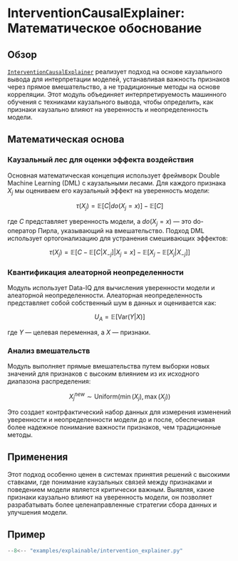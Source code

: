 # InterventionCausalExplainer: Математическое обоснование

## Обзор
[`InterventionCausalExplainer`](../../api/explainable/interventions_causal.md) реализует
подход на основе каузального вывода для интерпретации моделей,
устанавливая важность признаков через прямое вмешательство, а не традиционные методы на основе корреляции.
Этот модуль объединяет интерпретируемость машинного обучения с техниками каузального вывода, чтобы
определить, как признаки каузально влияют на уверенность и неопределенность модели.

## Математическая основа

### Каузальный лес для оценки эффекта воздействия
Основная математическая концепция использует фреймворк Double Machine Learning (DML) с каузальными лесами.
Для каждого признака $X_j$ мы оцениваем его каузальный эффект на уверенность модели:

$$\tau(X_j) = \mathbb{E}[C | do(X_j = x)] - \mathbb{E}[C]$$

где $C$ представляет уверенность модели, а $do(X_j = x)$ — это do-оператор Пирла, указывающий на вмешательство.
Подход DML использует ортогонализацию для устранения смешивающих эффектов:

$$\tau(X_j) = \mathbb{E}[C - \mathbb{E}[C|X_{-j}] | X_j = x] - \mathbb{E}[X_j - \mathbb{E}[X_j|X_{-j}]]$$

### Квантификация алеаторной неопределенности
Модуль использует Data-IQ для вычисления уверенности модели и алеаторной неопределенности.
Алеаторная неопределенность представляет собой собственный шум в данных и оценивается как:

$$U_A = \mathbb{E}[\text{Var}(Y|X)]$$

где $Y$ — целевая переменная, а $X$ — признаки.

### Анализ вмешательств
Модуль выполняет прямые вмешательства путем выборки новых значений для признаков с высоким влиянием
из их исходного диапазона распределения:

$$X_j^{new} \sim \text{Uniform}(\min(X_j), \max(X_j))$$

Это создает контрфактический набор данных для измерения изменений уверенности и неопределенности модели до и после,
обеспечивая более надежное понимание важности признаков, чем традиционные методы.

## Применения
Этот подход особенно ценен в системах принятия решений с высокими ставками, где понимание каузальных связей между
признаками и поведением модели является критически важным.
Выявляя, какие признаки каузально влияют на уверенность модели,
он позволяет разрабатывать более целенаправленные стратегии сбора данных и улучшения модели.

## Пример

``` py title="examples/explainable/intervention_explainer.py"
--8<-- "examples/explainable/intervention_explainer.py"
```
